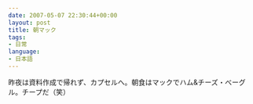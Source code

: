 ```yaml
---
date: 2007-05-07 22:30:44+00:00
layout: post
title: 朝マック
tags:
- 日常
language:
- 日本語
---
```


昨夜は資料作成で帰れず、カプセルへ。朝食はマックでハム&チーズ・べーグル。チープだ（笑）
